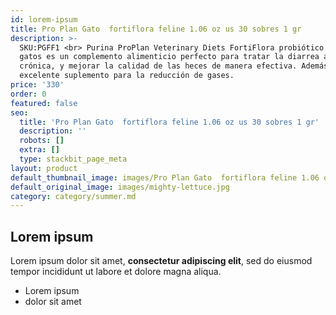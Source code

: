 ```yaml
---
id: lorem-ipsum
title: Pro Plan Gato  fortiflora feline 1.06 oz us 30 sobres 1 gr
description: >-
  SKU:PGFF1 <br> Purina ProPlan Veterinary Diets FortiFlora probiótico para
  gatos es un complemento alimenticio perfecto para tratar la diarrea aguda o
  crónica, y mejorar la calidad de las heces de manera efectiva. Además, es un
  excelente suplemento para la reducción de gases.
price: '330'
order: 0
featured: false
seo:
  title: 'Pro Plan Gato  fortiflora feline 1.06 oz us 30 sobres 1 gr'
  description: ''
  robots: []
  extra: []
  type: stackbit_page_meta
layout: product
default_thumbnail_image: images/Pro Plan Gato  fortiflora feline 1.06 oz us 30 sobres 1 gr.jpg
default_original_image: images/mighty-lettuce.jpg
category: category/summer.md
---
```

## Lorem ipsum

Lorem ipsum dolor sit amet, **consectetur adipiscing elit**, sed do eiusmod tempor incididunt ut labore et dolore magna aliqua.

- Lorem ipsum
- dolor sit amet